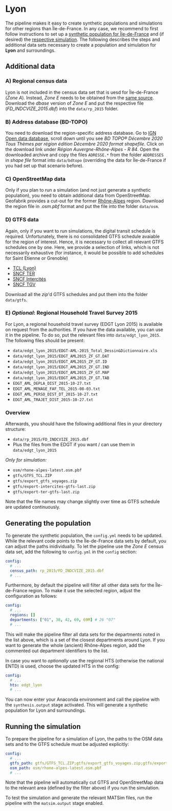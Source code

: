 # Lyon

The pipeline makes it easy to create synthetic populations and simulations
for other regions than Île-de-France. In any case, we recommend to first
follow instructions to set up a [synthetic population for Île-de-France](../population.md)
and (if desired) the [respective simulation](../simulation.md). The following
describes the steps and additional data sets necessary to create a population and
simulation for **Lyon** and surroundings.

## Additional data

### A) Regional census data

Lyon is not included in the census data set that is uesd for Île-de-France
(*Zone A*). Instead, *Zone E* needs to be obtained from the [same source](https://www.insee.fr/fr/statistiques/3625223). Download the *dbase* version of *Zone E* and put the
respective file (*FD_INDCVIZE_2015.dbf*) into the `data/rp_2015` folder.

### B) Address database (BD-TOPO)

You need to download the region-specific address database. Go to [IGN Open data database](https://geoservices.ign.fr/documentation/diffusion/telechargement-donnees-libres.html#bd-topo), scroll down until you see *BD TOPO® Décembre 2020 Tous Thèmes par région édition Décembre 2020 format shapefile*. Click on the download link under
*Région Auvergne-Rhône-Alpes - R 84*. Open the downloaded archive and copy the files `ADRESSE.*` from the folder `ADDRESSES` in *shape file* format into `data/bdtopo` (overriding the data for Île-de-France if you had set up that scenario before).

### C) OpenStreetMap data

Only if you plan to run a simulation (and not just generate a synthetic population),
you need to obtain additional data from OpenStreetMap.
Geofabrik provides a cut-out for the former [Rhône-Alpes](https://download.geofabrik.de/europe/france/rhone-alpes.html) region. Download the region file in *.osm.pbf* format and put the file into the
folder `data/osm`.

### D) GTFS data

Again, only if you want to run simulations, the digital transit schedule is required.
Unfortunately, there is no consolidated GTFS schedule avaiable for the region of interest. Hence,
it is necessary to collect all relevant GTFS schedules one by one. Here, we
provide a selection of links, which is not necessarily exhaustive (for instance,
it would be possible to add schedules for Saint Etienne or Grenoble)

- [TCL (Lyon)](https://transport.data.gouv.fr/datasets/horaires-theoriques-du-reseau-transports-en-commun-lyonnais-1/)
- [SNCF TER](https://ressources.data.sncf.com/explore/dataset/sncf-ter-gtfs/information/)
- [SNCF Intercités](https://ressources.data.sncf.com/explore/dataset/sncf-intercites-gtfs/information/)
- [SNCF TGV](https://ressources.data.sncf.com/explore/dataset/horaires-des-train-voyages-tgvinouiouigo/information/)

Download all the *zip*'d GTFS schedules and put them into the folder `data/gtfs`.

### E) *Optional*: Regional Household Travel Survey 2015

For Lyon, a regional household travel survey (EDGT Lyon 2015) is available on request
from the authorities. If you have the data available, you can use it in the pipeline.
To do so, put the relevant files into `data/edgt_lyon_2015`. The following files
should be present:

- `data/edgt_lyon_2015/EDGT-AML-2015_Total_Dessin&Dictionnaire.xls`
- `data/edgt_lyon_2015/EDGT_AML2015_ZF_GT.DAT`
- `data/edgt_lyon_2015/EDGT_AML2015_ZF_GT.ID`
- `data/edgt_lyon_2015/EDGT_AML2015_ZF_GT.IND`
- `data/edgt_lyon_2015/EDGT_AML2015_ZF_GT.MAP`
- `data/edgt_lyon_2015/EDGT_AML2015_ZF_GT.TAB`
- `EDGT_AML_DEPLA_DIST_2015-10-27.txt`
- `EDGT_AML_MENAGE_FAF_TEL_2015-08-03.txt`
- `EDGT_AML_PERSO_DIST_DT_2015-10-27.txt`
- `EDGT_AML_TRAJET_DIST_2015-10-27.txt`

### Overview

Afterwards, you should have the following additional files in your directory structure:

- `data/rp_2015/FD_INDCVIZE_2015.dbf`
- Plus the files from the EDGT if you want / can use them in `data/edgt_lyon_2015`

*Only for simulation:*

- `osm/rhone-alpes-latest.osm.pbf`
- `gtfs/GTFS_TCL.ZIP`
- `gtfs/export_gtfs_voyages.zip`
- `gtfs/export-intercites-gtfs-last.zip`
- `gtfs/export-ter-gtfs-last.zip`

Note that the file names may change slightly over time as GTFS schedule are
updated continuously.

## Generating the population

To generate the synthetic population, the `config.yml` needs to be updated. While
the relevant code points to the Île-de-France data sets by default, you can
adjust the paths inidividually. To let the pipeline use the *Zone E* census
data set, add the following to `config.yml` in the `config` section:

```yaml
config:
  # ...
  census_path: rp_2015/FD_INDCVIZE_2015.dbf
  # ...
```

Furthermore, by default the pipeline will filter all other data sets for the
Île-de-France region. To make it use the selected region, adjust the
configuration as follows:

```yaml
config:
  # ...
  regions: []
  departments: ["01", 38, 42, 69, 69M] # 26 "07"
  # ...
```

This will make the pipeline filter all data sets for the departments noted
in the list above, which is a set of the closest departments around Lyon.
If you want to generate the whole (ancient) Rhône-Alpes region, add the commented out
department identifiers to the list.

In case you want to *optionally* use the regional HTS (otherwise the national ENTD)
is used, choose the updated HTS in the config:

```yaml
config:
  # ...
  hts: edgt_lyon
  # ...
```

You can now enter your Anaconda environment and call the pipeline with the
`synthesis.output` stage activated. This will generate a synthetic population
for Lyon and surroundings.

## Running the simulation

To prepare the pipeline for a simulation of Lyon, the paths to the OSM data sets and to the GTFS schedule must be adjusted explicitly:

```yaml
config:
  # ...
  gtfs_path: gtfs/GTFS_TCL.ZIP;gtfs/export_gtfs_voyages.zip;gtfs/export-intercites-gtfs-last.zip;gtfs/export-ter-gtfs-last.zip
  osm_path: osm/rhone-alpes-latest.osm.pbf
  # ...
```

Note that the pipeline will automatically cut GTFS and OpenStreetMap data
to the relevant area (defined by the filter above) if you run the simulation.

To test the simulation and generate the relevant MATSim files, run the pipeline
with the `matsim.output` stage enabled.

